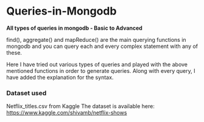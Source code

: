 # Queries-in-Mongodb
**All types of queries in mongodb - Basic to Advanced**

find(), aggregate() and mapReduce() are the main querying functions in mongodb and you can query each and every complex statement with any of these.

Here I have tried out various types of queries and played with the above mentioned functions in order to generate queries. Along with every query, I have added the explanation for the syntax.

### Dataset used ###
Netflix_titles.csv from Kaggle
The dataset is available here: https://www.kaggle.com/shivamb/netflix-shows


